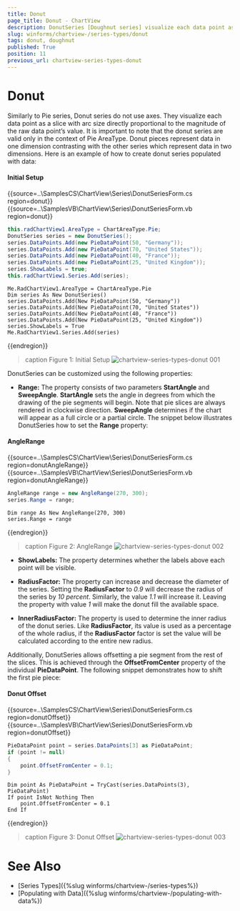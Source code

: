 ```yaml
---
title: Donut
page_title: Donut - ChartView
description: DonutSeries [Doughnut series] visualize each data point as a slice with arc size directly proportional to the magnitude of the raw data point’s value.
slug: winforms/chartview-/series-types/donut
tags: donut, doughnut 
published: True
position: 11
previous_url: chartview-series-types-donut
---
```


# Donut

Similarly to Pie series, Donut series do not use axes. They visualize each data point as a slice with arc size directly proportional to the magnitude of the raw data point’s value. It is important to note that the donut series are valid only in the context of Pie AreaType. Donut pieces represent data in one dimension contrasting with the other series which represent data in two dimensions. Here is an example of how to create donut series populated with data: 

#### Initial Setup

{{source=..\SamplesCS\ChartView\Series\DonutSeriesForm.cs region=donut}} 
{{source=..\SamplesVB\ChartView\Series\DonutSeriesForm.vb region=donut}} 

````C#
this.radChartView1.AreaType = ChartAreaType.Pie;
DonutSeries series = new DonutSeries();
series.DataPoints.Add(new PieDataPoint(50, "Germany"));
series.DataPoints.Add(new PieDataPoint(70, "United States"));
series.DataPoints.Add(new PieDataPoint(40, "France"));
series.DataPoints.Add(new PieDataPoint(25, "United Kingdom"));
series.ShowLabels = true;
this.radChartView1.Series.Add(series);

````
````VB.NET
Me.RadChartView1.AreaType = ChartAreaType.Pie
Dim series As New DonutSeries()
series.DataPoints.Add(New PieDataPoint(50, "Germany"))
series.DataPoints.Add(New PieDataPoint(70, "United States"))
series.DataPoints.Add(New PieDataPoint(40, "France"))
series.DataPoints.Add(New PieDataPoint(25, "United Kingdom"))
series.ShowLabels = True
Me.RadChartView1.Series.Add(series)

````

{{endregion}} 

>caption Figure 1: Initial Setup
![chartview-series-types-donut 001](images/chartview-series-types-donut001.png)

DonutSeries can be customized using the following properties:

* __Range:__ The property consists of two parameters __StartAngle__ and __SweepAngle__. __StartAngle__ sets the angle in degrees from which the drawing of the pie segments will begin. Note that pie slices are always rendered in clockwise direction. __SweepAngle__ determines if the chart will appear as a full circle or a partial circle. The snippet below illustrates DonutSeries how to set the __Range__ property: 

#### AngleRange

{{source=..\SamplesCS\ChartView\Series\DonutSeriesForm.cs region=donutAngleRange}} 
{{source=..\SamplesVB\ChartView\Series\DonutSeriesForm.vb region=donutAngleRange}} 

````C#
AngleRange range = new AngleRange(270, 300);
series.Range = range;

````
````VB.NET
Dim range As New AngleRange(270, 300)
series.Range = range

````

{{endregion}} 

>caption Figure 2: AngleRange
![chartview-series-types-donut 002](images/chartview-series-types-donut002.png)

* __ShowLabels:__ The property determines whether the labels above each point will be visible.            

* __RadiusFactor:__ The property can increase and decrease the diameter of the series. Setting the __RadiusFactor__ to *0.9* will decrease the radius of the series by *10 percent*. Similarly, the value *1.1* will increase it. Leaving the property with value *1* will make the donut fill the available space.            

* __InnerRadiusFactor:__ The property is used to determine the inner radius of the donut series. Like __RadiusFactor__, its value is used as a percentage of the whole radius, if the __RadiusFactor__ factor is set the value will be calculated according to the entire new radius.

Additionally, DonutSeries allows offsetting a pie segment from the rest of the slices. This is achieved through the __OffsetFromCenter__ property of the individual __PieDataPoint__. The following snippet demonstrates how to shift the first pie piece: 

#### Donut Offset

{{source=..\SamplesCS\ChartView\Series\DonutSeriesForm.cs region=donutOffset}} 
{{source=..\SamplesVB\ChartView\Series\DonutSeriesForm.vb region=donutOffset}} 

````C#
PieDataPoint point = series.DataPoints[3] as PieDataPoint;
if (point != null)
{
    point.OffsetFromCenter = 0.1;
}

````
````VB.NET
Dim point As PieDataPoint = TryCast(series.DataPoints(3), PieDataPoint)
If point IsNot Nothing Then
    point.OffsetFromCenter = 0.1
End If

````

{{endregion}} 

>caption Figure 3: Donut Offset
![chartview-series-types-donut 003](images/chartview-series-types-donut003.png)

# See Also

* [Series Types]({%slug winforms/chartview-/series-types%})
* [Populating with Data]({%slug winforms/chartview-/populating-with-data%})
